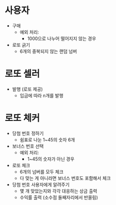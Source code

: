 # 사용자
- 구매
  - 예외 처리:
    - 1000으로 나누어 떨어지지 않는 경우
- 로또 긁기
  - 6개의 중복되지 않는 랜덤 넘버
# 로또 셀러
- 발행 (로또 제공)
  - 입금에 따라 n개를 발행
# 로또 체커
- 당첨 번호 정하기
  - 쉼표로 나눈 1~45의 숫자 6개
- 보너스 번호 선택
  - 예외 처리:
    - 1~45의 숫자가 아닌 경우
- 로또 체크
  - 6개의 넘버를 모두 체크
  - 다 맞는 게 아니라면 보너스 번호도 포함해서 체크
- 당첨 번호 사용자에게 알려주기
  - 몇 개 맞았는지와 각각 대응하는 상금 출력
  - 수익률 출력 (소수점 둘째자리에서 반올림)